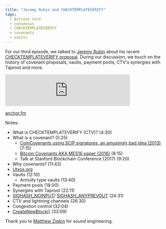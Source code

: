 ```yaml
---
title: "Jeremy Rubin and CHECKTEMPLATEVERIFY"
tags:
  - Bitcoin Core
  - consensus
  - CHECKTEMPLATEVERIFY
  - covenants
  - vaults
---
```


For our third episode, we talked to [Jeremy Rubin](https://twitter.com/JeremyRubin) about his recent [CHECKTEMPLATEVERIFY proposal](https://github.com/bitcoin/bips/blob/master/bip-0119.mediawiki). During our discussion, we touch on the history of covenant proposals, vaults, payment pools, CTV's synergies with Taproot and more.

<iframe src="https://anchor.fm/chaincode/embed/episodes/Jeremy-Rubin-and-CHECKTEMPLATEVERIFY-eahnt3" height="102px" width="400px" frameborder="0" scrolling="no"></iframe>

[anchor.fm](https://anchor.fm/chaincode/episodes/Jeremy-Rubin-and-CHECKTEMPLATEVERIFY-eahnt3)

Notes:
  - What is CHECKTEMPLATEVERIFY (CTV)? (4:30)
  - What is a covenant? (5:25)
    - [CoinCovenants using SCIP signatures, an amusingly bad idea (2013)](https://bitcointalk.org/index.php?topic=278122.0) (7:15)
    - [Bitcoin Covenants AKA MES16 paper (2016)](https://fc16.ifca.ai/bitcoin/papers/MES16.pdf) (8:15)
    - Talk at Stanford Blockchain Conference (2017) (9:20)
  - Why covenants? (11:43)
  - [Utxos.org](https://utxos.org/)
  - Vaults (12:10)
    - Annuity type vaults (13:40)
  - Payment pools (18:00)
  - Synergies with Taproot (22:11)
  - [SIGHASH_NOINPUT](https://github.com/bitcoin/bips/blob/master/bip-0118.mediawiki)/ [SIGHASH_ANYPREVOUT](https://github.com/ajtowns/bips/blob/bip-anyprevout/bip-anyprevout.mediawiki) (24:31)
  - CTV and lightning channels (26:30)
  - Congestion control (32:04)
  - [CreateNewBlock()](https://github.com/bitcoin/bitcoin/blob/17e14ac92fced92457945859463eda5d435bdd49/src/miner.cpp#L92) (33:09)


Thank you to [Matthew Zipkin](https://twitter.com/MatthewZipkin) for sound engineering.
